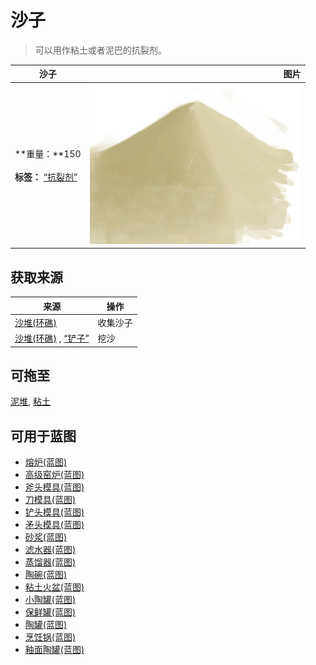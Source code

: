 # 沙子  
> 可以用作粘土或者泥巴的抗裂剂。  
  
  沙子  |   图片   
 ----  |  ----:   
 **重量：**150<br><br>**标签：**	[“抗裂剂”](tag_Temper.md)  |  ![](Sprite/Sand.png)   
  
## 获取来源  
来源  |  操作  
----  |  ----  
[沙堆(环礁)](SandSource.md)  |  收集沙子  
[沙堆(环礁)](SandSource.md) , [“铲子”](tag_Shovel.md)  |  挖沙  
## 可拖至  
[泥堆](MudPile.md), [粘土](Clay.md)  
## 可用于蓝图  
- [熔炉(蓝图)](Bp_Forge.md)  
- [高级窑炉(蓝图)](Bp_KilnAdvanced.md)  
- [斧头模具(蓝图)](Bp_MoldAxe.md)  
- [刀模具(蓝图)](Bp_MoldKnife.md)  
- [铲头模具(蓝图)](Bp_MoldShovel.md)  
- [矛头模具(蓝图)](Bp_MoldSpear.md)  
- [砂浆(蓝图)](Bp_Mortar.md)  
- [滤水器(蓝图)](Bp_WaterFilter.md)  
- [蒸馏器(蓝图)](Bp_Alembic.md)  
- [陶碗(蓝图)](Bp_ClayBowl.md)  
- [粘土火盆(蓝图)](Bp_ClayFirePit.md)  
- [小陶罐(蓝图)](Bp_ClayJar.md)  
- [保鲜罐(蓝图)](Bp_ClayPotCooler.md)  
- [陶罐(蓝图)](Bp_ClayVase.md)  
- [烹饪锅(蓝图)](Bp_CookingPot.md)  
- [釉面陶罐(蓝图)](Bp_GlazedVase.md)  
  
  
